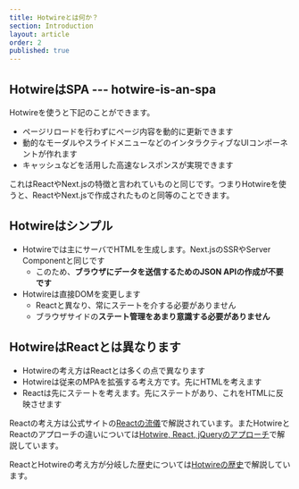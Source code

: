 ```yaml
---
title: Hotwireとは何か？
section: Introduction
layout: article
order: 2
published: true
---
```


## HotwireはSPA --- hotwire-is-an-spa

Hotwireを使うと下記のことができます。

* ページリロードを行わずにページ内容を動的に更新できます
* 動的なモーダルやスライドメニューなどのインタラクティブなUIコンポーネントが作れます
* キャッシュなどを活用した高速なレスポンスが実現できます

これはReactやNext.jsの特徴と言われていものと同じです。つまりHotwireを使うと、ReactやNext.jsで作成されたものと同等のことできます。

## Hotwireはシンプル

* Hotwireでは主にサーバでHTMLを生成します。Next.jsのSSRやServer Componentと同じです
    * このため、**ブラウザにデータを送信するためのJSON APIの作成が不要です** 
* Hotwireは直接DOMを変更します
    * Reactと異なり、常にステートを介する必要がありません 
    * ブラウザサイドの**ステート管理をあまり意識する必要がありません**

## HotwireはReactとは異なります

* Hotwireの考え方はReactとは多くの点で異なります
* Hotwireは従来のMPAを拡張する考え方です。先にHTMLを考えます
* Reactは先にステートを考えます。先にステートがあり、これをHTMLに反映させます

Reactの考え方は公式サイトの[Reactの流儀](https://ja.react.dev/learn/thinking-in-react)で解説されています。またHotwireとReactのアプローチの違いについては[Hotwire, React, jQueryのアプローチ](/how_to_think/approach)で解説しています。

ReactとHotwireの考え方が分岐した歴史については[Hotwireの歴史](/introduction/history)で解説しています。

